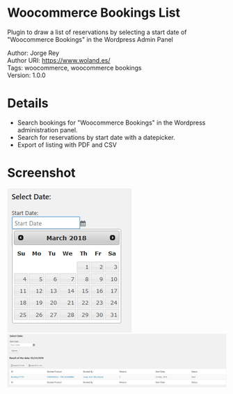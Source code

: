 # Woocommerce Bookings List
Plugin to draw a list of reservations by selecting a start date of "Woocommerce Bookings" in the Wordpress Admin Panel

Author: Jorge Rey<br>
Author URI: https://www.woland.es/ <br>
Tags: woocommerce, woocommerce bookings<br>
Version: 1.0.0

# Details
- Search bookings for "Woocommerce Bookings" in the Wordpress administration panel.
- Search for reservations by start date with a datepicker.
- Export of listing with PDF and CSV

# Screenshot
![alt text](screenshots/woocommerce-bookings-list1.jpg "Search for reservations by start date with a datepicker")
![alt text](screenshots/woocommerce-bookings-list2.jpg "Export of listing with PDF and CSV")
